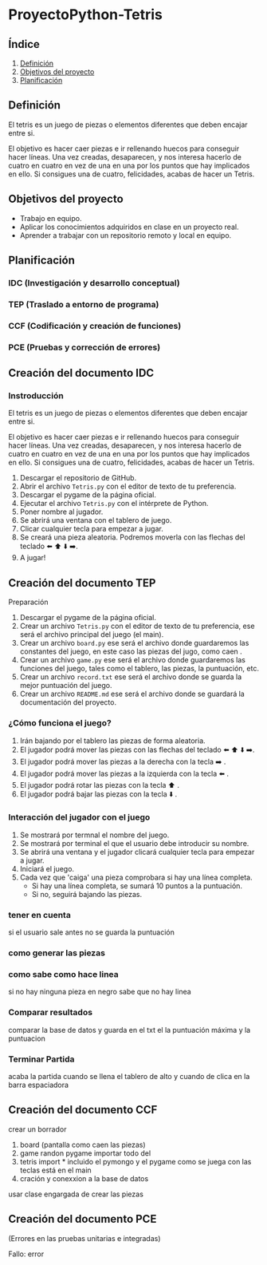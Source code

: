 # ProyectoPython-Tetris

## Índice
1. [Definición](#definición)
2. [Objetivos del proyecto](#objetivos-del-proyecto)
2. [Planificación](#planificación)

## Definición 
El tetris es un juego de piezas o elementos diferentes que deben encajar entre si.

El objetivo es hacer caer piezas e ir rellenando huecos para conseguir hacer líneas. Una vez creadas, desaparecen, y nos interesa hacerlo de cuatro en cuatro en vez de una en una por los puntos que hay implicados en ello. Si consigues una de cuatro, felicidades, acabas de hacer un Tetris.

## Objetivos del proyecto

- Trabajo en equipo.    
- Aplicar los conocimientos adquiridos en clase en un proyecto real.
- Aprender a trabajar con un repositorio remoto y local en equipo.

## Planificación
### IDC (Investigación y desarrollo conceptual)

### TEP (Traslado a entorno de programa)

### CCF (Codificación y creación de funciones)

### PCE (Pruebas y corrección de errores)


## Creación del documento IDC
### Instroducción
El tetris es un juego de piezas o elementos diferentes que deben encajar entre si.

El objetivo es hacer caer piezas e ir rellenando huecos para conseguir hacer líneas. Una vez creadas, desaparecen, y nos interesa hacerlo de cuatro en cuatro en vez de una en una por los puntos que hay implicados en ello. Si consigues una de cuatro, felicidades, acabas de hacer un Tetris.

1. Descargar el repositorio de GitHub.
2. Abrir el archivo `Tetris.py` con el editor de texto de tu preferencia.
3. Descargar el pygame de la página oficial.
4. Ejecutar el archivo `Tetris.py` con el intérprete de Python.
5. Poner nombre al jugador.
6. Se abrirá una ventana con el tablero de juego.
7. Clicar cualquier tecla para empezar a jugar.
8. Se creará una pieza aleatoria. Podremos moverla con las flechas del teclado ⬅️ ⬆️ ⬇️ ➡️.
9. A jugar!


## Creación del documento TEP

Preparación
1. Descargar el pygame de la página oficial.
2. Crear un archivo `Tetris.py` con el editor de texto de tu preferencia, ese será el archivo principal del juego (el main).
3. Crear un archivo `board.py` ese será el archivo donde guardaremos las constantes del juego, en este caso las piezas del jugo, como caen .
4. Crear un archivo `game.py` ese será el archivo donde guardaremos las funciones del juego, tales como el tablero, las piezas, la puntuación,  etc.
5. Crear un archivo `record.txt` ese será el archivo donde se guarda la mejor puntuación del juego.
6. Crear un archivo `README.md` ese será el archivo donde se guardará la documentación del proyecto.

### ¿Cómo funciona el juego?
1. Irán bajando por el tablero las piezas de forma aleatoria.
2. El jugador podrá mover las piezas con las flechas del teclado ⬅️ ⬆️ ⬇️ ➡️.
3. El jugador podrá mover las piezas a la derecha con la tecla ➡️ .
3. El jugador podrá mover las piezas a la izquierda con la tecla ⬅️  .
3. El jugador podrá rotar las piezas con la tecla  ⬆️ .
4. El jugador podrá bajar las piezas con la tecla  ⬇️ .


### Interacción del jugador con el juego

1. Se mostrará por termnal el nombre del juego.
2. Se mostrará por terminal el que el usuario debe introducir su nombre.
3. Se abrirá una ventana y el jugador clicará cualquier tecla para empezar a jugar.
4. Iniciará el juego.
5. Cada vez que 'caiga' una pieza comprobara si hay una línea completa.
    - Si hay una línea completa, se sumará 10 puntos a la puntuación.
    - Si no, seguirá bajando las piezas.

### tener en cuenta 
si el usuario sale antes no se guarda la puntuación

### como generar las piezas 
### como sabe como hace linea 
si no hay ninguna pieza en negro sabe que no hay linea

### Comparar resultados
comparar la base de datos y guarda en el txt el la puntuación máxima  y la puntuacion

### Terminar Partida
acaba la partida cuando se llena el tablero de alto y cuando de clica en la barra espaciadora

## Creación del documento CCF
crear un borrador 

1. board (pantalla como caen las piezas)
2. game randon pygame importar todo del 
3. tetris import * incluido el pymongo y el pygame
como se juega con las teclas está en el main
4. cración y conexxion a la base de datos


usar clase engargada de crear las piezas



## Creación del documento PCE
(Errores en las pruebas unitarias e integradas)

Fallo:
error


